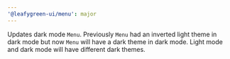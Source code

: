 ```yaml
---
'@leafygreen-ui/menu': major
---
```


Updates dark mode `Menu`. Previously `Menu` had an inverted light theme in dark mode but now `Menu` will have a dark theme in dark mode. Light mode and dark mode will have different dark themes. 